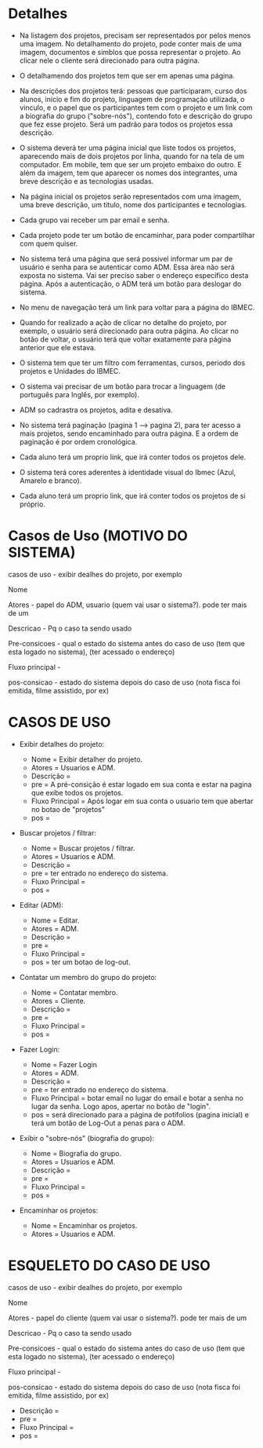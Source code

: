 
# Detalhes   


- Na listagem dos projetos, precisam ser representados por pelos menos uma imagem. No detalhamento do projeto, pode conter mais de uma imagem, documentos e simblos que possa representar o projeto. Ao clicar nele o cliente será direcionado para outra página.  

- O detalhamendo dos projetos tem que ser em apenas uma página.  
  
- Na descrições dos projetos terá: pessoas que participaram, curso dos alunos, inicio e fim do projeto, linguagem de programação utilizada, o vinculo, e o papel que os participantes tem com o projeto e um link com a biografia do grupo ("sobre-nós"), contendo foto e descrição do grupo que fez esse projeto. Será um padrão para todos os projetos essa descrição.   

- O sistema deverá ter uma página inicial que liste todos os projetos, aparecendo mais de dois projetos por linha, quando for na tela de um computador. Em mobile, tem que ser um projeto embaixo do outro. E além da imagem, tem que aparecer os nomes dos integrantes, uma breve descrição e as tecnologias usadas.  

- Na página inicial os projetos serão representados com uma imagem, uma breve descrição, um titulo, nome dos participantes e tecnologias.  

- Cada grupo vai receber um par email e senha.  

- Cada projeto pode ter um botão de encaminhar, para poder compartilhar com quem quiser.  

- No sistema terá uma página que será possivel informar um par de usuário e senha para se autenticar como ADM. Essa área não será exposta no sistema. Vai ser preciso saber o endereço específico desta página. Após a autenticação, o ADM terá um botão para deslogar do sistema.  
  
- No menu de navegação terá um link para voltar para a página do IBMEC.  
  
- Quando for realizado a ação de clicar no detalhe do projeto, por exemplo, o usuário será direcionado para outra página. Ao clicar no botão de voltar, o usuário terá que voltar exatamente para página anterior que ele estava.  

- O sistema tem que ter um filtro com ferramentas, cursos, periodo dos projetos e Unidades do IBMEC.  

- O sistema vai precisar de um botão para trocar a linguagem (de português para Inglês, por exemplo).  

- ADM so cadrastra os projetos, adita e desativa.  
  
- No sistema terá paginação (pagina 1 --> pagina 2), para ter acesso a mais projetos, sendo encaminhado para outra página. E a ordem de paginação é por ordem cronológica.  

- Cada aluno terá um proprio link, que irá conter todos os projetos dele.  

- O sistema terá cores aderentes à identidade visual do Ibmec (Azul, Amarelo e branco).  

- Cada aluno terá um proprio link, que irá conter todos os projetos de si próprio.  
  
  

# Casos de Uso (MOTIVO DO SISTEMA)

casos de uso - exibir dealhes do projeto, por exemplo

Nome

Atores - papel do ADM, usuario (quem vai usar o sistema?). pode ter mais de um

Descricao - Pq o caso ta sendo usado

Pre-consicoes - qual o estado do sistema antes do caso de uso (tem que esta logado no sistema), (ter acessado o endereço)

Fluxo principal - 

pos-consicao - estado do sistema depois do caso de uso (nota fisca foi emitida, filme assistido, por ex)


# CASOS DE USO 

- Exibir detalhes do projeto:
  - Nome = Exibir detalher do projeto.
  - Atores = Usuarios e ADM.
  - Descrição = 
  - pre = A pré-consição é estar logado em sua conta e estar na pagina que exibe todos os projetos. 
  - Fluxo Principal = Após logar em sua conta o usuario tem que abertar no botao de "projetos"
  - pos = 

- ⁠Buscar projetos / filtrar:  
  - Nome = Buscar projetos / filtrar.  
  - Atores = Usuarios e ADM.  
  - Descrição =  
  - pre = ter entrado no endereço do sistema.  
  - Fluxo Principal =  
  - pos =  

- Editar (ADM):  
  - Nome = Editar.  
  - Atores = ADM.
  - Descrição =  
  - pre =  
  - Fluxo Principal =  
  - pos = ter um botao de log-out.  

- ⁠Contatar um membro do grupo do projeto:  
  - Nome = Contatar membro.  
  - Atores = Cliente.
  - Descrição =  
  - pre =  
  - Fluxo Principal =  
  - pos =   

- ⁠Fazer Login:  
  - Nome = Fazer Login  
  - Atores = ADM.    
  - Descrição =  
  - pre = ter entrado no endereço do sistema.  
  - Fluxo Principal = botar email no lugar do email e botar a senha no lugar da senha. Logo apos, apertar no botão de "login".  
  - pos = será direcionado para a página de potifolios (pagina inicial) e terá um botão de Log-Out a penas para o ADM.   
  
- Exibir o "sobre-nós" (biografia do grupo):   
  - Nome = Biografia do grupo.  
  - Atores = Usuarios e ADM.  
  - Descrição =  
  - pre =  
  - Fluxo Principal =  
  - pos =    

- ⁠Encaminhar os projetos:
  - Nome = Encaminhar os projetos.  
  - Atores = Usuarios e ADM.
 
      

# ESQUELETO DO CASO DE USO

casos de uso - exibir dealhes do projeto, por exemplo

Nome

Atores - papel do cliente (quem vai usar o sistema?). pode ter mais de um

Descricao - Pq o caso ta sendo usado

Pre-consicoes - qual o estado do sistema antes do caso de uso (tem que esta logado no sistema), (ter acessado o endereço)

Fluxo principal - 

pos-consicao - estado do sistema depois do caso de uso (nota fisca foi emitida, filme assistido, por ex)
  - Descrição =  
  - pre =  
  - Fluxo Principal =  
  - pos =   
